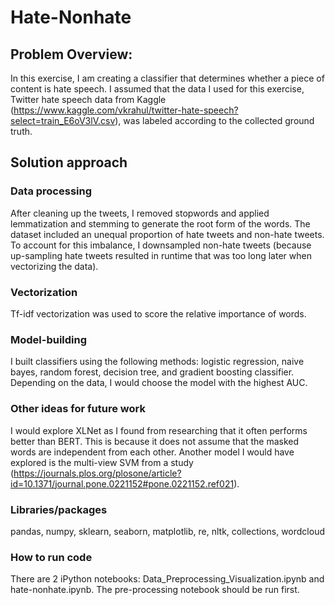 # Hate-Nonhate
## Problem Overview: 
In this exercise, I am creating a classifier that determines whether a piece of content is hate speech. I assumed that the data I used for this exercise, Twitter hate speech data from Kaggle (https://www.kaggle.com/vkrahul/twitter-hate-speech?select=train_E6oV3lV.csv), was labeled according to the collected ground truth.

## Solution approach
### Data processing
After cleaning up the tweets, I removed stopwords and applied lemmatization and stemming to generate the root form of the words. The dataset included an unequal proportion of hate tweets and non-hate tweets. To account for this imbalance, I downsampled non-hate tweets (because up-sampling hate tweets resulted in runtime that was too long later when vectorizing the data).

### Vectorization
Tf-idf vectorization was used to score the relative importance of words.

### Model-building
I built classifiers using the following methods: logistic regression, naive bayes, random forest, decision tree, and gradient boosting classifier. Depending on the data, I would choose the model with the highest AUC.

### Other ideas for future work
I would explore XLNet as I found from researching that it often performs better than BERT. This is because it does not assume that the masked words are independent from each other. Another model I would have explored is the multi-view SVM from a study (https://journals.plos.org/plosone/article?id=10.1371/journal.pone.0221152#pone.0221152.ref021).

### Libraries/packages 
pandas, numpy, sklearn, seaborn, matplotlib, re, nltk, collections, wordcloud

### How to run code 
There are 2 iPython notebooks: Data_Preprocessing_Visualization.ipynb and hate-nonhate.ipynb. The pre-processing notebook should be run first.

